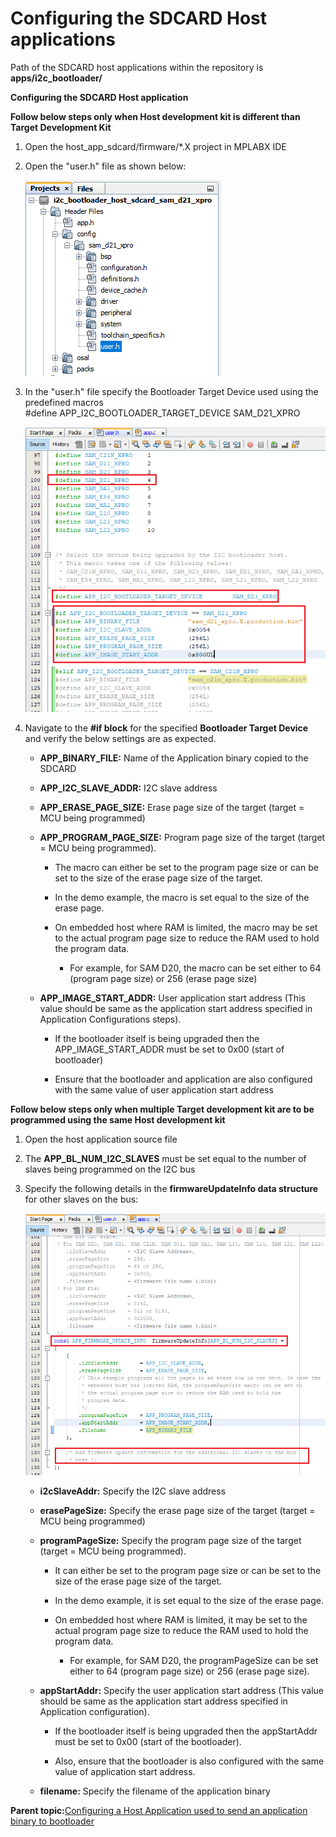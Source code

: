 # Configuring the SDCARD Host applications

Path of the SDCARD host applications within the repository is **apps/i2c\_bootloader/**

**Configuring the SDCARD Host application**

**Follow below steps only when Host development kit is different than Target Development Kit**

1.  Open the host\_app\_sdcard/firmware/\*.X project in MPLABX IDE

2.  Open the "user.h" file as shown below:

    ![i2c_bootloader_host_app_sdcard_user_ide](GUID-4E133BA4-A9D4-47AD-85F8-2BADF626191C-low.png)

3.  In the "user.h" file specify the Bootloader Target Device used using the predefined macros<br />\#define APP\_I2C\_BOOTLOADER\_TARGET\_DEVICE SAM\_D21\_XPRO

    ![i2c_bootloader_host_app_sdcard_user_config](GUID-01DFE9E6-612F-4F94-A887-AEDDF780DC11-low.png)

4.  Navigate to the **\#if block** for the specified **Bootloader Target Device** and verify the below settings are as expected.

    -   **APP\_BINARY\_FILE:** Name of the Application binary copied to the SDCARD

    -   **APP\_I2C\_SLAVE\_ADDR:** I2C slave address

    -   **APP\_ERASE\_PAGE\_SIZE:** Erase page size of the target \(target = MCU being programmed\)

    -   **APP\_PROGRAM\_PAGE\_SIZE:** Program page size of the target \(target = MCU being programmed\).

        -   The macro can either be set to the program page size or can be set to the size of the erase page size of the target.

        -   In the demo example, the macro is set equal to the size of the erase page.

        -   On embedded host where RAM is limited, the macro may be set to the actual program page size to reduce the RAM used to hold the program data.

            -   For example, for SAM D20, the macro can be set either to 64 \(program page size\) or 256 \(erase page size\)

    -   **APP\_IMAGE\_START\_ADDR:** User application start address \(This value should be same as the application start address specified in Application Configurations steps\).

        -   If the bootloader itself is being upgraded then the APP\_IMAGE\_START\_ADDR must be set to 0x00 \(start of bootloader\)

        -   Ensure that the bootloader and application are also configured with the same value of user application start address


**Follow below steps only when multiple Target development kit are to be programmed using the same Host development kit**

1.  Open the host application source file

2.  The **APP\_BL\_NUM\_I2C\_SLAVES** must be set equal to the number of slaves being programmed on the I2C bus

3.  Specify the following details in the **firmwareUpdateInfo data structure** for other slaves on the bus:

    ![i2c_bootloader_host_app_sdcard_config](GUID-038B1720-70AA-4278-8560-8D02FAB6C159-low.png)

    -   **i2cSlaveAddr:** Specify the I2C slave address

    -   **erasePageSize:** Specify the erase page size of the target \(target = MCU being programmed\)

    -   **programPageSize:** Specify the program page size of the target \(target = MCU being programmed\).

        -   It can either be set to the program page size or can be set to the size of the erase page size of the target.

        -   In the demo example, it is set equal to the size of the erase page.

        -   On embedded host where RAM is limited, it may be set to the actual program page size to reduce the RAM used to hold the program data.

            -   For example, for SAM D20, the programPageSize can be set either to 64 \(program page size\) or 256 \(erase page size\).

    -   **appStartAddr:** Specify the user application start address \(This value should be same as the application start address specified in Application configuration\).

        -   If the bootloader itself is being upgraded then the appStartAddr must be set to 0x00 \(start of the bootloader\).

        -   Also, ensure that the bootloader is also configured with the same value of application start address.

    -   **filename:** Specify the filename of the application binary


**Parent topic:**[Configuring a Host Application used to send an application binary to bootloader](GUID-15406252-9218-49AD-A903-7F7144DCA8FC.md)

